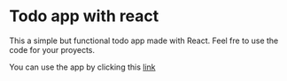 # Todo app with react

This a simple but functional todo app made with React. Feel fre to use the code for your proyects.

You can use the app by clicking this [link](https://raultl12.github.io/reactTodo)